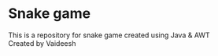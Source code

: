 <h1>Snake game</h1>
This is a repository for snake game created using Java & AWT <br>
Created by Vaideesh
